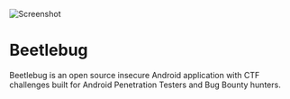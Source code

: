 ![Screenshot](https://hafiz.ng/wp-content/uploads/2022/03/github_beetlebug.png)

# Beetlebug
Beetlebug is an open source insecure Android application with CTF challenges built for Android Penetration Testers and Bug Bounty hunters.
